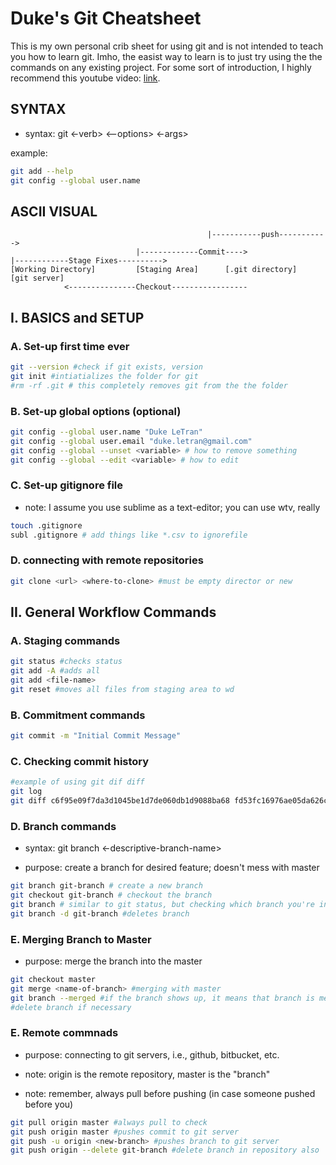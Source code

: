 # Duke's Git Cheatsheet #
This is my own personal crib sheet for using git and is not intended to teach
you how to learn git. Imho, the easist way to learn is to just try using the
the commands on any existing project. For some sort of introduction, I highly 
recommend this youtube video: [link][video].


## SYNTAX ##

* syntax: git <-verb> <--options> <-args>

example:
````bash
git add --help
git config --global user.name
````

## ASCII VISUAL ##
```
                                            |-----------push----------->
                            |-------------Commit---->	
|------------Stage Fixes---------->
[Working Directory]         [Staging Area]      [.git directory]   [git server]
            <---------------Checkout-----------------
```

## I. BASICS and SETUP

### A. Set-up first time ever

````bash
git --version #check if git exists, version
git init #intiatializes the folder for git
#rm -rf .git # this completely removes git from the the folder
````

### B. Set-up global options (optional)

````bash
git config --global user.name "Duke LeTran"
git config --global user.email "duke.letran@gmail.com"
git config --global --unset <variable> # how to remove something
git config --global --edit <variable> # how to edit
````

### C. Set-up gitignore file

* note: I assume you use sublime as a text-editor; you can use wtv, really

````bash
touch .gitignore
subl .gitignore # add things like *.csv to ignorefile
````
### D. connecting with remote repositories

````bash
git clone <url> <where-to-clone> #must be empty director or new
````

## II. General Workflow Commands
### A. Staging commands

````bash
git status #checks status
git add -A #adds all
git add <file-name>
git reset #moves all files from staging area to wd
````

### B. Commitment commands

````bash
git commit -m "Initial Commit Message"
````

### C. Checking commit history

````bash
#example of using git dif diff
git log
git diff c6f95e09f7da3d1045be1d7de060db1d9088ba68 fd53fc16976ae05da626c6d4493de2aeb99fccc0
````

### D. Branch commands

* syntax: git branch <-descriptive-branch-name>

* purpose: create a branch for desired feature; doesn't mess with master

````bash
git branch git-branch # create a new branch
git checkout git-branch # checkout the branch
git branch # similar to git status, but checking which branch you're in
git branch -d git-branch #deletes branch
````

### E. Merging Branch to Master

* purpose: merge the branch into the master

````bash
git checkout master
git merge <name-of-branch> #merging with master
git branch --merged #if the branch shows up, it means that branch is merged
#delete branch if necessary
````

### E. Remote commnads 

* purpose: connecting to git servers, i.e., github, bitbucket, etc.

* note: origin is the remote repository, master is the "branch"

* note: remember, always pull before pushing (in case someone pushed before you)

````bash
git pull origin master #always pull to check
git push origin master #pushes commit to git server
git push -u origin <new-branch> #pushes branch to git server
git push origin --delete git-branch #delete branch in repository also
````

[//]: # (link references)
[video]:https://www.youtube.com/watch?v=HVsySz-h9r4





